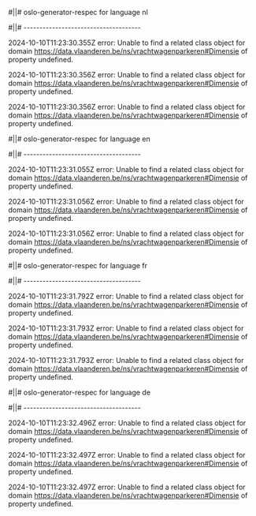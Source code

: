 #||# oslo-generator-respec for language nl  

#||# -------------------------------------  

2024-10-10T11:23:30.355Z error: Unable to find a related class object for domain https://data.vlaanderen.be/ns/vrachtwagenparkeren#Dimensie of property undefined.

2024-10-10T11:23:30.356Z error: Unable to find a related class object for domain https://data.vlaanderen.be/ns/vrachtwagenparkeren#Dimensie of property undefined.

2024-10-10T11:23:30.356Z error: Unable to find a related class object for domain https://data.vlaanderen.be/ns/vrachtwagenparkeren#Dimensie of property undefined.

#||# oslo-generator-respec for language en  

#||# -------------------------------------  

2024-10-10T11:23:31.055Z error: Unable to find a related class object for domain https://data.vlaanderen.be/ns/vrachtwagenparkeren#Dimensie of property undefined.

2024-10-10T11:23:31.056Z error: Unable to find a related class object for domain https://data.vlaanderen.be/ns/vrachtwagenparkeren#Dimensie of property undefined.

2024-10-10T11:23:31.056Z error: Unable to find a related class object for domain https://data.vlaanderen.be/ns/vrachtwagenparkeren#Dimensie of property undefined.

#||# oslo-generator-respec for language fr  

#||# -------------------------------------  

2024-10-10T11:23:31.792Z error: Unable to find a related class object for domain https://data.vlaanderen.be/ns/vrachtwagenparkeren#Dimensie of property undefined.

2024-10-10T11:23:31.793Z error: Unable to find a related class object for domain https://data.vlaanderen.be/ns/vrachtwagenparkeren#Dimensie of property undefined.

2024-10-10T11:23:31.793Z error: Unable to find a related class object for domain https://data.vlaanderen.be/ns/vrachtwagenparkeren#Dimensie of property undefined.

#||# oslo-generator-respec for language de  

#||# -------------------------------------  

2024-10-10T11:23:32.496Z error: Unable to find a related class object for domain https://data.vlaanderen.be/ns/vrachtwagenparkeren#Dimensie of property undefined.

2024-10-10T11:23:32.497Z error: Unable to find a related class object for domain https://data.vlaanderen.be/ns/vrachtwagenparkeren#Dimensie of property undefined.

2024-10-10T11:23:32.497Z error: Unable to find a related class object for domain https://data.vlaanderen.be/ns/vrachtwagenparkeren#Dimensie of property undefined.

